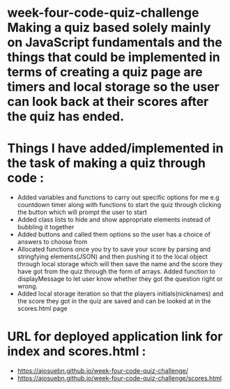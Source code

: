 # week-four-code-quiz-challenge Making a quiz based solely mainly on JavaScript fundamentals and the things that could be implemented in terms of creating a quiz page are timers and local storage so the user can look back at their scores after the quiz has ended.

# Things I have added/implemented in the task of making a quiz through code :

- Added variables and  functions to carry out specific options for me e.g countdown timer along with functions to start the quiz through clicking the button which will prompt the user to start
- Added class lists to hide and show appropriate elements instead of bubbling it together
- Added buttons and called them options so the user has a choice of answers to choose from
- Allocated functions once you try to save your score by parsing and stringfying elements(JSON) and then pushing it to the local object through local storage which will then save the name and the score they have got from the quiz through the form of arrays.
Added function to displayMessage to let user know whether they got the question right or wrong.
- Added local storage iteration so that the players initials(nicknames) and the score they got in the quiz are saved and can be looked at in the scores.html page




# URL for deployed application link for index and scores.html :
- https://ajosuebn.github.io/week-four-code-quiz-challenge/
- https://ajosuebn.github.io/week-four-code-quiz-challenge/scores.html